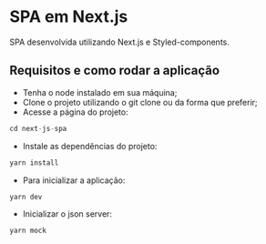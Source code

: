 # SPA em Next.js

SPA desenvolvida utilizando Next.js e Styled-components.
          
## Requisitos e como rodar a aplicação

- Tenha o node instalado em sua máquina;
- Clone o projeto utilizando o git clone ou da forma que preferir;
- Acesse a página do projeto:
```js
cd next-js-spa
```
- Instale as dependências do projeto:
```js
yarn install
```
- Para inicializar a aplicação:
```js
yarn dev
```
- Inicializar o json server:
```js
yarn mock
```
